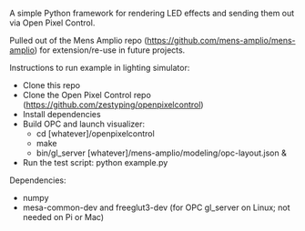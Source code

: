 A simple Python framework for rendering LED effects and sending them out via Open Pixel Control.

Pulled out of the Mens Amplio repo (https://github.com/mens-amplio/mens-amplio) for extension/re-use in future projects.

Instructions to run example in lighting simulator:
* Clone this repo
* Clone the Open Pixel Control repo (https://github.com/zestyping/openpixelcontrol)
* Install dependencies
* Build OPC and launch visualizer:
  * cd [whatever]/openpixelcontrol
  * make
  * bin/gl_server [whatever]/mens-amplio/modeling/opc-layout.json &
* Run the test script: python example.py

Dependencies:
* numpy
* mesa-common-dev and freeglut3-dev (for OPC gl_server on Linux; not needed on Pi or Mac)